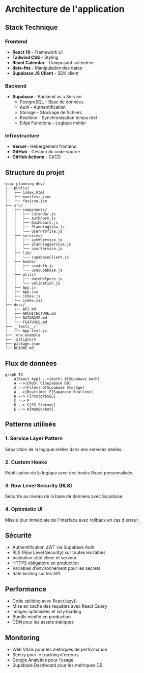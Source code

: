 # Architecture de l'application

## Stack Technique

### Frontend
- **React 18** - Framework UI
- **Tailwind CSS** - Styling
- **React Calendar** - Composant calendrier
- **date-fns** - Manipulation des dates
- **Supabase JS Client** - SDK client

### Backend
- **Supabase** - Backend as a Service
  - PostgreSQL - Base de données
  - Auth - Authentification
  - Storage - Stockage de fichiers
  - Realtime - Synchronisation temps réel
  - Edge Functions - Logique métier

### Infrastructure
- **Vercel** - Hébergement frontend
- **GitHub** - Gestion du code source
- **GitHub Actions** - CI/CD

## Structure du projet

```
cogc-planning-dev/
├── public/
│   ├── index.html
│   ├── manifest.json
│   └── favicon.ico
├── src/
│   ├── components/
│   │   ├── Calendar.js
│   │   ├── AuthForm.js
│   │   ├── Dashboard.js
│   │   ├── PlanningView.js
│   │   └── UserProfile.js
│   ├── services/
│   │   ├── authService.js
│   │   ├── planningService.js
│   │   └── userService.js
│   ├── lib/
│   │   └── supabaseClient.js
│   ├── hooks/
│   │   ├── useAuth.js
│   │   └── useSupabase.js
│   ├── utils/
│   │   ├── dateHelpers.js
│   │   └── validation.js
│   ├── App.js
│   ├── App.css
│   ├── index.js
│   └── index.css
├── docs/
│   ├── API.md
│   ├── ARCHITECTURE.md
│   ├── DATABASE.md
│   └── FEATURES.md
├── __tests__/
│   └── App.test.js
├── .env.example
├── .gitignore
├── package.json
└── README.md
```

## Flux de données

```mermaid
graph TD
    A[React App] -->|Auth| B[Supabase Auth]
    A -->|CRUD| C[Supabase DB]
    A -->|Files| D[Supabase Storage]
    A -->|Realtime| E[Supabase Realtime]
    B --> F[PostgreSQL]
    C --> F
    D --> G[S3 Storage]
    E --> H[WebSocket]
```

## Patterns utilisés

### 1. Service Layer Pattern
Séparation de la logique métier dans des services dédiés.

### 2. Custom Hooks
Réutilisation de la logique avec des hooks React personnalisés.

### 3. Row Level Security (RLS)
Sécurité au niveau de la base de données avec Supabase.

### 4. Optimistic UI
Mise à jour immédiate de l'interface avec rollback en cas d'erreur.

## Sécurité

- Authentification JWT via Supabase Auth
- RLS (Row Level Security) sur toutes les tables
- Validation côté client et serveur
- HTTPS obligatoire en production
- Variables d'environnement pour les secrets
- Rate limiting sur les API

## Performance

- Code splitting avec React.lazy()
- Mise en cache des requêtes avec React Query
- Images optimisées et lazy loading
- Bundle minifié en production
- CDN pour les assets statiques

## Monitoring

- Web Vitals pour les métriques de performance
- Sentry pour le tracking d'erreurs
- Google Analytics pour l'usage
- Supabase Dashboard pour les métriques DB